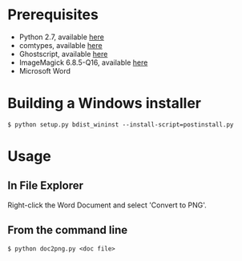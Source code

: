 Prerequisites
=============
* Python 2.7, available [here](http://www.python.org/getit/)
* comtypes, available [here](http://sourceforge.net/projects/comtypes/files/comtypes/)
* Ghostscript, available [here](http://www.ghostscript.com/download/gsdnld.html)
* ImageMagick 6.8.5-Q16, available [here](http://www.imagemagick.org/download/binaries/ImageMagick-6.8.5-7-Q16-x86-dll.exe)
* Microsoft Word

Building a Windows installer
============================
`$ python setup.py bdist_wininst --install-script=postinstall.py`

Usage
=====
In File Explorer
----------------------
Right-click the Word Document and select 'Convert to PNG'.

From the command line
---------------------
`$ python doc2png.py <doc file>`
